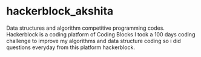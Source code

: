 # hackerblock_akshita
Data structures and algorithm competitive programming codes.
Hackerblock is a coding platform of Coding Blocks
I took a 100 days coding challenge to improve my algorithms and data structure coding so i did questions everyday from this platform hackerblock.
